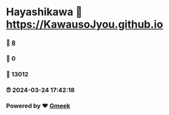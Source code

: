 # Hayashikawa :link: https://KawausoJyou.github.io 
### :page_facing_up: [8](https://KawausoJyou.github.io/tag.html) 
### :speech_balloon: 0 
### :hibiscus: 13012 
### :alarm_clock: 2024-03-24 17:42:18 
### Powered by :heart: [Gmeek](https://github.com/Meekdai/Gmeek)
